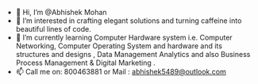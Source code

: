 - 👋 Hi, I’m @Abhishek Mohan
- 👀 I’m interested in crafting elegant solutions and turning caffeine into beautiful lines of code.
- 🌱 I’m currently learning  Computer Hardware system i.e. Computer Networking, Computer Operating System and hardware and its structures and designs , Data Management Analytics and also Business Process Management & Digital Marketing .
- 📫 Call me on: 800463881 or Mail : abhishek5489@outlook.com

<!---
abhi-mohan/abhi-mohan is a ✨ special ✨ repository because its `README.md` (this file) appears on your GitHub profile.
You can click the Preview link to take a look at your changes.
--->
